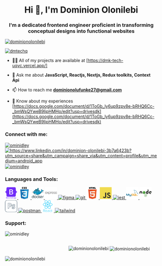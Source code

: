<h1 align="center">Hi 👋, I'm Dominion Olonilebi</h1>
<h3 align="center">I'm a dedicated frontend engineer proficient in transforming conceptual designs into functional websites</h3>

<p align="left"> <a href="https://github.com/ryo-ma/github-profile-trophy"><img src="https://github-profile-trophy.vercel.app/?username=dominionolonilebi" alt="dominionolonilebi" /></a> </p>

<p align="left"> <a href="https://x.com/dmtechq" target="blank"><img src="https://img.shields.io/twitter/follow/dmtechq?logo=twitter&style=for-the-badge" alt="dmtechq" /></a> </p>

- 👨‍💻 All of my projects are available at [https://dmk-tech-uqvc.vercel.app/]

- 💬 Ask me about **JavaScript, Reactjs, Nextjs, Redux toolkits, Context Api**

- 📫 How to reach me **dominionolufunke27@gmail.com**

- 📄 Know about my experiences [https://docs.google.com/document/d/1ToGb_ly6up9zpv8e-bRHQ6Cc-_bmWsQYweB9lipHMHo/edit?usp=drivesdk](https://docs.google.com/document/d/1ToGb_ly6up9zpv8e-bRHQ6Cc-_bmWsQYweB9lipHMHo/edit?usp=drivesdk)

<h3 align="left">Connect with me:</h3>
<p align="left">
<a href="https://x.com/dmtechq" target="blank"><img align="center" src="https://raw.githubusercontent.com/rahuldkjain/github-profile-readme-generator/master/src/images/icons/Social/twitter.svg" alt="ominidley" height="30" width="40" /></a>
<a href="https://www.linkedin.com/in/dominion-olonilebi-3b7a6423b?utm_source=share&utm_campaign=share_via&utm_content=profile&utm_medium=android_app" target="blank"><img align="center" src="https://raw.githubusercontent.com/rahuldkjain/github-profile-readme-generator/master/src/images/icons/Social/linked-in-alt.svg" alt="https://www.linkedin.com/in/dominion-olonilebi-3b7a6423b?utm_source=share&utm_campaign=share_via&utm_content=profile&utm_medium=android_app" height="30" width="40" /></a>
<a href="https://instagram.com/" target="blank"><img align="center" src="https://raw.githubusercontent.com/rahuldkjain/github-profile-readme-generator/master/src/images/icons/Social/instagram.svg" alt="ominidley" height="30" width="40" /></a>
</p>

<h3 align="left">Languages and Tools:</h3>
<p align="left"> <a href="https://getbootstrap.com" target="_blank" rel="noreferrer"> <img src="https://raw.githubusercontent.com/devicons/devicon/master/icons/bootstrap/bootstrap-plain-wordmark.svg" alt="bootstrap" width="40" height="40"/> </a> <a href="https://www.w3schools.com/css/" target="_blank" rel="noreferrer"> <img src="https://raw.githubusercontent.com/devicons/devicon/master/icons/css3/css3-original-wordmark.svg" alt="css3" width="40" height="40"/> </a> <a href="https://www.docker.com/" target="_blank" rel="noreferrer"> <img src="https://raw.githubusercontent.com/devicons/devicon/master/icons/docker/docker-original-wordmark.svg" alt="docker" width="40" height="40"/> </a> <a href="https://expressjs.com" target="_blank" rel="noreferrer"> <img src="https://raw.githubusercontent.com/devicons/devicon/master/icons/express/express-original-wordmark.svg" alt="express" width="40" height="40"/> </a> <a href="https://www.figma.com/" target="_blank" rel="noreferrer"> <img src="https://www.vectorlogo.zone/logos/figma/figma-icon.svg" alt="figma" width="40" height="40"/> </a> <a href="https://git-scm.com/" target="_blank" rel="noreferrer"> <img src="https://www.vectorlogo.zone/logos/git-scm/git-scm-icon.svg" alt="git" width="40" height="40"/> </a> <a href="https://www.w3.org/html/" target="_blank" rel="noreferrer"> <img src="https://raw.githubusercontent.com/devicons/devicon/master/icons/html5/html5-original-wordmark.svg" alt="html5" width="40" height="40"/> </a> <a href="https://developer.mozilla.org/en-US/docs/Web/JavaScript" target="_blank" rel="noreferrer"> <img src="https://raw.githubusercontent.com/devicons/devicon/master/icons/javascript/javascript-original.svg" alt="javascript" width="40" height="40"/> </a> <a href="https://jestjs.io" target="_blank" rel="noreferrer"> <img src="https://www.vectorlogo.zone/logos/jestjsio/jestjsio-icon.svg" alt="jest" width="40" height="40"/> </a> <a href="https://www.mysql.com/" target="_blank" rel="noreferrer"> <img src="https://raw.githubusercontent.com/devicons/devicon/master/icons/mysql/mysql-original-wordmark.svg" alt="mysql" width="40" height="40"/> </a> <a href="https://nodejs.org" target="_blank" rel="noreferrer"> <img src="https://raw.githubusercontent.com/devicons/devicon/master/icons/nodejs/nodejs-original-wordmark.svg" alt="nodejs" width="40" height="40"/> </a> <a href="https://www.photoshop.com/en" target="_blank" rel="noreferrer"> <img src="https://raw.githubusercontent.com/devicons/devicon/master/icons/photoshop/photoshop-line.svg" alt="photoshop" width="40" height="40"/> </a> <a href="https://postman.com" target="_blank" rel="noreferrer"> <img src="https://www.vectorlogo.zone/logos/getpostman/getpostman-icon.svg" alt="postman" width="40" height="40"/> </a> <a href="https://reactjs.org/" target="_blank" rel="noreferrer"> <img src="https://raw.githubusercontent.com/devicons/devicon/master/icons/react/react-original-wordmark.svg" alt="react" width="40" height="40"/> </a> <a href="https://tailwindcss.com/" target="_blank" rel="noreferrer"> <img src="https://www.vectorlogo.zone/logos/tailwindcss/tailwindcss-icon.svg" alt="tailwind" width="40" height="40"/> </a> </p>

<h3 align="left">Support:</h3>
<p><a href="https://www.buymeacoffee.com/ominidley"> <img align="left" src="https://cdn.buymeacoffee.com/buttons/v2/default-yellow.png" height="50" width="210" alt="ominidley" /></a></p><br><br>

<p><img align="left" src="https://github-readme-stats.vercel.app/api/top-langs?username=dominionolonilebi&show_icons=true&locale=en&layout=compact" alt="dominionolonilebi" /></p>

<p>&nbsp;<img align="center" src="https://github-readme-stats.vercel.app/api?username=dominionolonilebi&show_icons=true&locale=en" alt="dominionolonilebi" /></p>

<p><img align="center" src="https://github-readme-streak-stats.herokuapp.com/?user=dominionolonilebi&" alt="dominionolonilebi" /></p>
